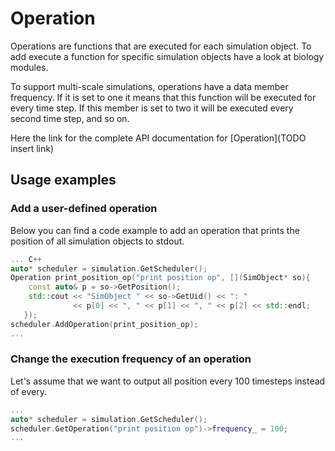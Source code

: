 # Operation

Operations are functions that are executed for each simulation object.
To add execute a function for specific simulation objects have a look at
biology modules.

To support multi-scale simulations, operations have a data member frequency.
If it is set to one it means that this function will be executed for every
time step. If this member is set to two it will be executed every second time
step, and so on.

Here the link for the complete API documentation for [Operation](TODO insert link)

## Usage examples

### Add a user-defined operation

Below you can find a code example to add an operation that prints the position
of all simulation objects to stdout.

``` C++
... C++
auto* scheduler = simulation.GetScheduler();
Operation print_position_op("print position op", [](SimObject* so){
    const auto& p = so->GetPosition();
    std::cout << "SimObject " << so->GetUid() << ": "
              << p[0] << ", " << p[1] << ", " << p[2] << std::endl;
   });
scheduler.AddOperation(print_position_op);
...
```

### Change the execution frequency of an operation

Let's assume that we want to output all position every 100 timesteps instead of
every.

``` C++
...
auto* scheduler = simulation.GetScheduler();
scheduler.GetOperation("print position op")->frequency_ = 100;
...
```
